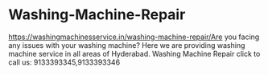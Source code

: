 # Washing-Machine-Repair
https://washingmachinesservice.in/washing-machine-repair/Are you facing any issues with your washing machine? Here we are providing washing machine service in all areas of Hyderabad. Washing Machine Repair click to call us: 9133393345,9133393346 

